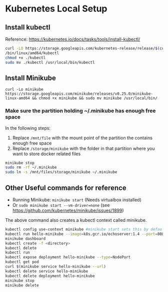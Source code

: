 # Kubernetes Local Setup

## Install kubectl

Reference: https://kubernetes.io/docs/tasks/tools/install-kubectl/

```bash
curl -LO https://storage.googleapis.com/kubernetes-release/release/$(curl -s https://storage.googleapis.com/kubernetes-release/release/stable.txt)
/bin/linux/amd64/kubectl
chmod +x ./kubectl
sudo mv ./kubectl /usr/local/bin/kubectl
```

## Install Minikube

`curl -Lo minikube https://storage.googleapis.com/minikube/releases/v0.25.0/minikube-linux-amd64 && chmod +x minikube && sudo mv minikube /usr/local/bin/`

### Make sure the partition holding ~/.minikube has enough free space

In the following steps:

1. Replace `/mnt/file` with the mount point of the partition the contains enough free space
1. Replace `/storage/minikube` with the folder in that partition where you want to store docker related files

```sh
minikube stop
sudo rm -rf ~/.minikube
sudo ln -s /mnt/files/storage/minikube ~/.minikube
```

## Other Useful commands for reference

* Running Minikube: `minikube start` (Needs virtualbox installed)
* Or `sudo minikube start --vm-driver=none` (see https://github.com/kubernetes/minikube/issues/1899)

The above command also creates a kubectl context called minikube.

```sh
kubectl config use-context minikube #minikube start sets this by default, needed if context changes
kubectl run hello-minikube --image=k8s.gcr.io/echoserver:1.4 --port=8080
minikube dashboard
kubectl create -f <directory>
kubectl delete
kubectl run
kubectl expose deployment hello-minikube --type=NodePort
kubectl get pod
curl $(minikube service hello-minikube --url)
kubectl delete service hello-minikube
kubectl delete deployment hello-minikube
minikube stop
minikube delete
```
